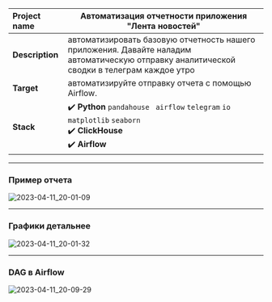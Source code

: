 Project name        |	 Автоматизация отчетности приложения "Лента новостей"        |
:---                |---        |
**Description**     |  автоматизировать базовую отчетность нашего приложения.  Давайте наладим автоматическую отправку аналитической сводки в телеграм каждое утро  |
**Target**          | автоматизируйте отправку отчета с помощью Airflow.          |
**Stack**           | :heavy_check_mark: **Python** `pandahouse ` `airflow` `telegram` `io` `matplotlib` `seaborn`  </br> :heavy_check_mark: **ClickHouse** </br> :heavy_check_mark: **Airflow**          |

---

### Пример отчета

![2023-04-11_20-01-09](https://user-images.githubusercontent.com/110673529/231439642-3fb20dae-bfc1-4cf3-b340-da59c273d5af.png)

---
### Графики детальнее

![2023-04-11_20-01-32](https://user-images.githubusercontent.com/110673529/231439795-87723856-8905-49ea-bf8f-7110a1e5ca62.png)

---

### DAG в Airflow

![2023-04-11_20-09-29](https://user-images.githubusercontent.com/110673529/231440165-7ddf987c-ea1c-432e-9277-763d23ac5f7e.png)
